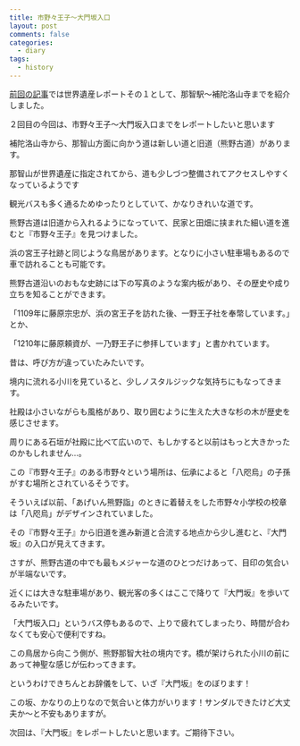 ```yaml
---
title: 市野々王子～大門坂入口
layout: post
comments: false
categories:
  - diary
tags:
  - history
---
```

[前回の記事][1]では世界遺産レポートその１として、那智駅～補陀洛山寺までを紹介しました。

２回目の今回は、市野々王子～大門坂入口までをレポートしたいと思います

補陀洛山寺から、那智山方面に向かう道は新しい道と旧道（熊野古道）があります。

那智山が世界遺産に指定されてから、道も少しづつ整備されてアクセスしやすくなっているようです

<amp-img src="/img/uploads/2009/12/ichinono-oji-to-daimonsaka-gate-1.jpg" alt="那智山新道" width="400" height="300" layout="responsive"></amp-img>

観光バスも多く通るためゆったりとしていて、かなりきれいな道です。

熊野古道は旧道から入れるようになっていて、民家と田畑に挟まれた細い道を進むと『市野々王子』を見つけました。

<amp-img src="/img/uploads/2009/12/ichinono-oji-to-daimonsaka-gate-2.jpg" alt="市野々王子外観" width="400" height="300" layout="responsive"></amp-img>

浜の宮王子社跡と同じような鳥居があります。となりに小さい駐車場もあるので車で訪れることも可能です。

熊野古道沿いのおもな史跡には下の写真のような案内板があり、その歴史や成り立ちを知ることができます。

<amp-img src="/img/uploads/2009/12/ichinono-oji-to-daimonsaka-gate-3.jpg" alt="市野々王子案内板" width="400" height="300" layout="responsive"></amp-img>

「1109年に藤原宗忠が、浜の宮王子を訪れた後、一野王子社を奉幣しています。」とか、

「1210年に藤原頼資が、一乃野王子に参拝しています」と書かれています。

昔は、呼び方が違っていたみたいです。

<amp-img src="/img/uploads/2009/12/ichinono-oji-to-daimonsaka-gate-4.jpg" alt="市野々王子の境内に流れる小川" width="400" height="300" layout="responsive"></amp-img>

境内に流れる小川を見ていると、少しノスタルジックな気持ちにもなってきます。

<amp-img src="/img/uploads/2009/12/ichinono-oji-to-daimonsaka-gate-5.jpg" alt="市野々王子社殿" width="400" height="300" layout="responsive"></amp-img>

社殿は小さいながらも風格があり、取り囲むように生えた大きな杉の木が歴史を感じさせます。

周りにある石垣が社殿に比べて広いので、もしかすると以前はもっと大きかったのかもしれません…。

この『市野々王子』のある市野々という場所は、伝承によると「八咫烏」の子孫がすむ場所とされているそうです。

そういえば以前、「あげいん熊野詣」のときに着替えをした市野々小学校の校章は「八咫烏」がデザインされていました。

その『市野々王子』から旧道を進み新道と合流する地点から少し進むと、『大門坂』の入口が見えてきます。

<amp-img src="/img/uploads/2009/12/ichinono-oji-to-daimonsaka-gate-6.jpg" alt="大門坂入口" width="400" height="300" layout="responsive"></amp-img>

さすが、熊野古道の中でも最もメジャーな道のひとつだけあって、目印の気合いが半端ないです。

近くには大きな駐車場があり、観光客の多くはここで降りて『大門坂』を歩いてるみたいです。

「大門坂入口」というバス停もあるので、上りで疲れてしまったり、時間が合わなくても安心で便利ですね。

<amp-img src="/img/uploads/2009/12/ichinono-oji-to-daimonsaka-gate-7.jpg" alt="大門坂鳥居" width="400" height="300" layout="responsive"></amp-img>

この鳥居から向こう側が、熊野那智大社の境内です。橋が架けられた小川の前にあって神聖な感じが伝わってきます。

というわけできちんとお辞儀をして、いざ『大門坂』をのぼります！

この坂、かなりの上りなので気合いと体力がいります！サンダルできたけど大丈夫か～と不安もありますが。

次回は、『大門坂』をレポートしたいと思います。ご期待下さい。


 [1]: /diary/nachi-sta-to-fudarakusan-temple.html "那智駅～補陀洛山寺"
 [2]: /img/uploads/2009/12/ichinono-oji-to-daimonsaka-gate-1.jpg
 [3]: /img/uploads/2009/12/ichinono-oji-to-daimonsaka-gate-2.jpg
 [4]: /img/uploads/2009/12/ichinono-oji-to-daimonsaka-gate-3.jpg
 [5]: /img/uploads/2009/12/ichinono-oji-to-daimonsaka-gate-4.jpg
 [6]: /img/uploads/2009/12/ichinono-oji-to-daimonsaka-gate-5.jpg
 [7]: /img/uploads/2009/12/ichinono-oji-to-daimonsaka-gate-6.jpg
 [8]: /img/uploads/2009/12/ichinono-oji-to-daimonsaka-gate-7.jpg
